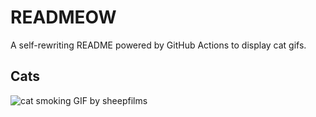 # READMEOW

A self-rewriting README powered by GitHub Actions to display cat gifs.

## Cats

![cat smoking GIF by sheepfilms](https://media3.giphy.com/media/l0ExdMHUDKteztyfe/200.gif?cid=9acd02dasp6gqtu0cia36sfsfgcqkuosyxpfgcf2ya8yooj1&ep=v1_gifs_search&rid=200.gif&ct=g)
